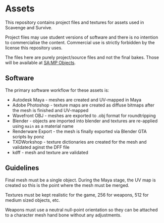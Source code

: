 # Assets

This repository contains project files and textures for assets used in Scavenge and Survive.

Project files may use student versions of software and there is no intention to commercialise the content. Commercial use is strictly forbidden by the license this repository uses.

The files here are purely project/source files and not the final bakes. Those will be available at [SA:MP Objects](https://samp-objects.com).

## Software

The primary software workflow for these assets is:

- Autodesk Maya - meshes are created and UV-mapped in Maya
- Adobe Photoshop - texture maps are created as diffuse bitmaps after the mesh is finished and UV-mapped
- Wavefront OBJ - meshes are exported to .obj format for roundtripping
- Blender - objects are imported into blender and textures are re-applied using `main` as a material name
- Renderware Export - the mesh is finally exported via Blender GTA scripts by ponz
- TXDWorkshop - texture dictionaries are created for the mesh and validated aginst the DFF file
- kdff - mesh and texture are validated

## Guidelines

Final mesh must be a single object. During the Maya stage, the UV map is created so this is the point where the mesh must be merged.

Textures must be kept realistic for the game, 256 for weapons, 512 for medium sized objects, etc.

Weapons must use a neutral null-point orientation so they can be attached to a character mesh hand bone without any adjustments.
